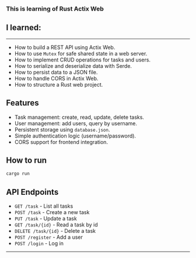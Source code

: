 ### This is learning of Rust Actix Web

## I learned:
---
- How to build a REST API using Actix Web.
- How to use `Mutex` for safe shared state in a web server.
- How to implement CRUD operations for tasks and users.
- How to serialize and deserialize data with Serde.
- How to persist data to a JSON file.
- How to handle CORS in Actix Web.
- How to structure a Rust web project.

## Features

- Task management: create, read, update, delete tasks.
- User management: add users, query by username.
- Persistent storage using `database.json`.
- Simple authentication logic (username/password).
- CORS support for frontend integration.

## How to run

```bash
cargo run
```

## API Endpoints

- `GET /task` - List all tasks
- `POST /task` - Create a new task
- `PUT /task` - Update a task
- `GET /task/{id}` - Read a task by id
- `DELETE /task/{id}` - Delete a task
- `POST /register` - Add a user
- `POST /login` - Log in
---

